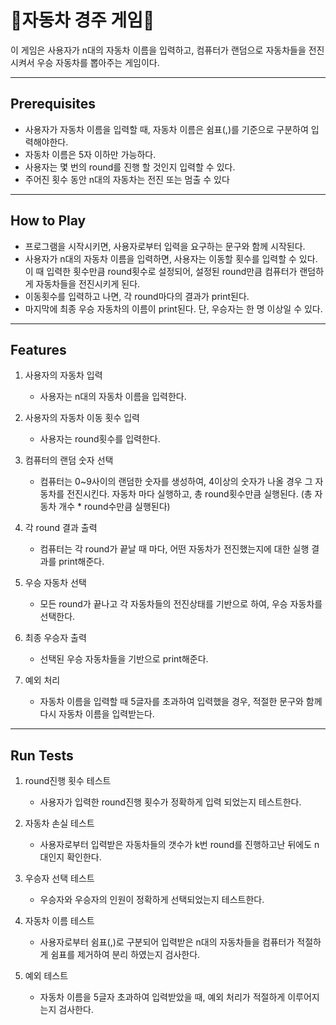 # 🚗자동차 경주 게임🚗
이 게임은 사용자가 n대의 자동차 이름을 입력하고, 컴퓨터가 랜덤으로 자동차들을 전진시켜서 우승 자동차를 뽑아주는 게임이다.

---

## Prerequisites
- 사용자가 자동차 이름을 입력할 때, 자동차 이름은 쉼표(,)를 기준으로 구분하여 입력해야한다.
- 자동차 이름은 5자 이하만 가능하다.
- 사용자는 몇 번의 round를 진행 할 것인지 입력할 수 있다.
- 주어진 횟수 동안 n대의 자동차는 전진 또는 멈출 수 있다

---

## How to Play
- 프로그램을 시작시키면, 사용자로부터 입력을 요구하는 문구와 함께 시작된다.
- 사용자가 n대의 자동차 이름을 입력하면, 사용자는 이동할 횟수를 입력할 수 있다. 이 때 입력한 횟수만큼 round횟수로 설정되어, 설정된 round만큼 컴퓨터가 랜덤하게 자동차들을 전진시키게 된다.
- 이동횟수를 입력하고 나면, 각 round마다의 결과가 print된다.
- 마지막에 최종 우승 자동차의 이름이 print된다. 단, 우승자는 한 명 이상일 수 있다.

---

## Features
1. 사용자의 자동차 입력
    - 사용자는 n대의 자동차 이름을 입력한다.

2. 사용자의 자동차 이동 횟수 입력
    - 사용자는 round횟수를 입력한다.

3. 컴퓨터의 랜덤 숫자 선택
    - 컴퓨터는 0~9사이의 랜덤한 숫자를 생성하여, 4이상의 숫자가 나올 경우 그 자동차를 전진시킨다. 자동차 마다 실행하고, 총 round횟수만큼 실행된다. (총 자동차 개수 * round수만큼 실행된다)

4. 각 round 결과 출력
    - 컴퓨터는 각 round가 끝날 때 마다, 어떤 자동차가 전진했는지에 대한 실행 결과를 print해준다.

5. 우승 자동차 선택
    - 모든 round가 끝나고 각 자동차들의 전진상태를 기반으로 하여, 우승 자동차를 선택한다.

6. 최종 우승자 출력
    - 선택된 우승 자동차들을 기반으로 print해준다.

7. 예외 처리
    - 자동차 이름을 입력할 때 5글자를 초과하여 입력했을 경우, 적절한 문구와 함께 다시 자동차 이름을 입력받는다.

---

## Run Tests
1. round진행 횟수 테스트
    - 사용자가 입력한 round진행 횟수가 정확하게 입력 되었는지 테스트한다.

2. 자동차 손실 테스트
    - 사용자로부터 입력받은 자동차들의 갯수가 k번 round를 진행하고난 뒤에도 n대인지 확인한다.

3. 우승자 선택 테스트
    - 우승자와 우승자의 인원이 정확하게 선택되었는지 테스트한다.

4. 자동차 이름 테스트
    - 사용자로부터 쉼표(,)로 구분되어 입력받은 n대의 자동차들을 컴퓨터가 적절하게 쉼표를 제거하여 분리 하였는지 검사한다.

5. 예외 테스트
    - 자동차 이름을 5글자 초과하여 입력받았을 때, 예외 처리가 적절하게 이루어지는지 검사한다.


